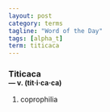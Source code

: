```yaml
---
layout: post
category: terms
tagline: "Word of the Day"
tags: [alpha_t]
term: titicaca
---
```


<h3>Titicaca<br/> <small>&mdash; v. (tit<span>&middot;</span>i<span>&middot;</span>ca<span>&middot;</span>ca)</small></h3>
<p><ol>
<li>coprophilia</li>
</ol></p>
